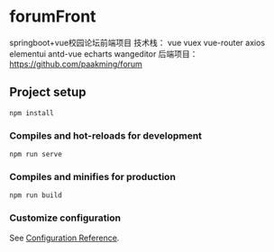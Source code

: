 # forumFront
springboot+vue校园论坛前端项目
技术栈：
vue
vuex
vue-router
axios
elementui
antd-vue
echarts
wangeditor
后端项目：https://github.com/paakming/forum
## Project setup
```
npm install
```

### Compiles and hot-reloads for development
```
npm run serve
```

### Compiles and minifies for production
```
npm run build
```

### Customize configuration
See [Configuration Reference](https://cli.vuejs.org/config/).
